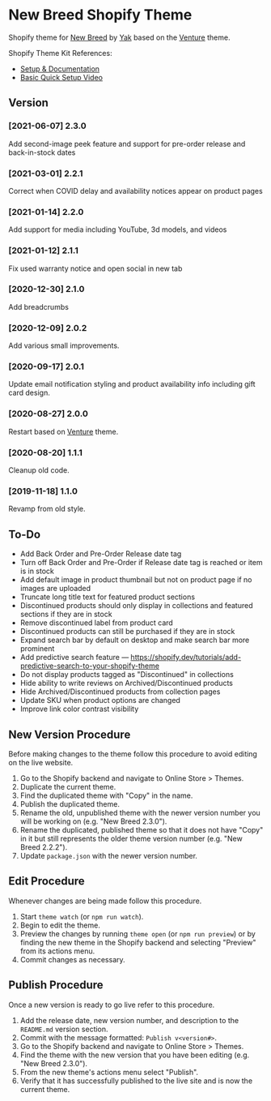 # New Breed Shopify Theme

Shopify theme for [New Breed](https://newbreedpb.com) by [Yak](https://isaacyakl.com) based on the [Venture](https://themes.shopify.com/themes/venture/styles/snowboards) theme.

Shopify Theme Kit References:

-  [Setup & Documentation](https://shopify.github.io/themekit/)
-  [Basic Quick Setup Video](https://www.youtube.com/watch?v=SWqeAM8MCFU)

## Version

### [2021-06-07] 2.3.0

Add second-image peek feature and support for pre-order release and back-in-stock dates

### [2021-03-01] 2.2.1

Correct when COVID delay and availability notices appear on product pages

### [2021-01-14] 2.2.0

Add support for media including YouTube, 3d models, and videos

### [2021-01-12] 2.1.1

Fix used warranty notice and open social in new tab

### [2020-12-30] 2.1.0

Add breadcrumbs

### [2020-12-09] 2.0.2

Add various small improvements.

### [2020-09-17] 2.0.1

Update email notification styling and product availability info including gift card design.

### [2020-08-27] 2.0.0

Restart based on [Venture](https://themes.shopify.com/themes/venture/styles/snowboards) theme.

### [2020-08-20] 1.1.1

Cleanup old code.

### [2019-11-18] 1.1.0

Revamp from old style.

## To-Do

-  Add Back Order and Pre-Order Release date tag
-  Turn off Back Order and Pre-Order if Release date tag is reached or item is in stock
-  Add default image in product thumbnail but not on product page if no images are uploaded
-  Truncate long title text for featured product sections
-  Discontinued products should only display in collections and featured sections if they are in stock
-  Remove discontinued label from product card
-  Discontinued products can still be purchased if they are in stock
-  Expand search bar by default on desktop and make search bar more prominent
-  Add predictive search feature — https://shopify.dev/tutorials/add-predictive-search-to-your-shopify-theme
-  Do not display products tagged as "Discontinued" in collections
-  Hide ability to write reviews on Archived/Discontinued products
-  Hide Archived/Discontinued products from collection pages
-  Update SKU when product options are changed
-  Improve link color contrast visibility

## New Version Procedure

Before making changes to the theme follow this procedure to avoid editing on the live website.

1. Go to the Shopify backend and navigate to Online Store > Themes.
2. Duplicate the current theme.
3. Find the duplicated theme with "Copy" in the name.
4. Publish the duplicated theme.
5. Rename the old, unpublished theme with the newer version number you will be working on (e.g. "New Breed 2.3.0").
6. Rename the duplicated, published theme so that it does not have "Copy" in it but still represents the older theme version number (e.g. "New Breed 2.2.2").
7. Update `package.json` with the newer version number.

## Edit Procedure

Whenever changes are being made follow this procedure.

1. Start `theme watch` (or `npm run watch`).
2. Begin to edit the theme.
3. Preview the changes by running `theme open` (or `npm run preview`) or by finding the new theme in the Shopify backend and selecting "Preview" from its actions menu.
4. Commit changes as necessary.

## Publish Procedure

Once a new version is ready to go live refer to this procedure.

1. Add the release date, new version number, and description to the `README.md` version section.
2. Commit with the message formatted: `Publish v<version#>`.
3. Go to the Shopify backend and navigate to Online Store > Themes.
4. Find the theme with the new version that you have been editing (e.g. "New Breed 2.3.0").
5. From the new theme's actions menu select "Publish".
6. Verify that it has successfully published to the live site and is now the current theme.
